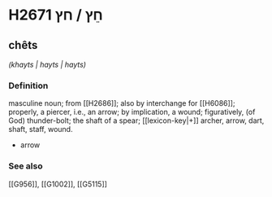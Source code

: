 # H2671 חֵץ / חץ

## chêts

_(khayts | hayts | hayts)_

### Definition

masculine noun; from [[H2686]]; also by interchange for [[H6086]]; properly, a piercer, i.e., an arrow; by implication, a wound; figuratively, (of God) thunder-bolt; the shaft of a spear; [[lexicon-key|+]] archer, arrow, dart, shaft, staff, wound.

- arrow
### See also

[[G956]], [[G1002]], [[G5115]]

